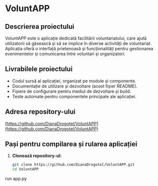 # VoluntAPP

## Descrierea proiectului
VoluntAPP este o aplicație dedicată facilitării voluntariatului, care ajută utilizatorii să găsească și să se implice în diverse activități de voluntariat. Aplicația oferă o interfață prietenoasă și funcționalități pentru gestionarea evenimentelor și comunicarea între voluntari și organizatori.

## Livrabilele proiectului
- Codul sursă al aplicației, organizat pe module și componente.
- Documentație de utilizare și dezvoltare (acest fișier README).
- Fișiere de configurare pentru mediul de dezvoltare și build.
- Teste automate pentru componentele principale ale aplicației.

## Adresa repository-ului
[https://github.com/DianaDrogotel/VoluntAPP](https://github.com/DianaDrogotel/VoluntAPP)

## Pași pentru compilarea și rularea aplicației

1. **Clonează repository-ul:**
   ```bash
   git clone https://github.com/DianaDrogotel/VoluntAPP.git
   cd VoluntAPP
run app.py
